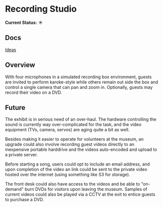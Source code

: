 Recording Studio
=================

**Current Status:** :sunny:

Docs
-----

[Ideas](docs/ideas.md)

Overview
----------

With four microphones in a simulated recording box environment, guests are invited to perform karoke-style while others remain out side the box and control a single camera that can pan and zoom in. Optionally, guests may record their video on a DVD.

Future
-------

The exhibit is in serious need of an over-haul. The hardware controlling the sound is currently way over-complicated for the task, and the video equipment (TVs, camera, servos) are aging quite a bit as well. 

Besides making it easier to operate for volunteers at the museum, an upgrade could also involve recording guest videos directly to an inexpensive portable harddrive and the videos auto-encoded and upload to a private server.

Before starting a song, users could opt to include an email address, and upon completion of the video an link could be sent to the private video hosted over the internet (using something like S3 for storage).

The front desk could also have access to the videos and be able to "on-demand" burn DVDs for visitors upon leaving the museum. Samples of current videos could also be played via a CCTV at the exit to entice guests to purchase a DVD.